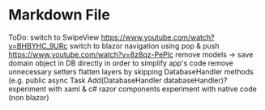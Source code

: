 ﻿# Markdown File

ToDo: 
switch to SwipeView https://www.youtube.com/watch?v=BHBYHC_9URc
switch to blazor navigation using pop & push https://www.youtube.com/watch?v=8z8qz-PePlc
remove models -> save domain object in DB directly in order to simplify app's code
remove unnecessary setters
flatten layers by skipping DatabaseHandler methods (e.g. public async Task Add(DatabaseHandler databaseHandler)?
experiment with xaml & c# razor components
experiment with native code (non blazor)


